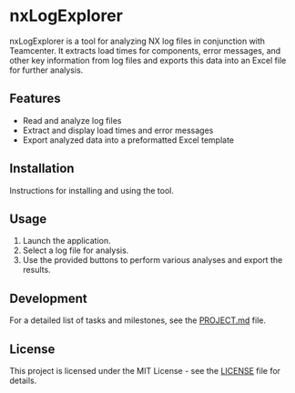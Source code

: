 # nxLogExplorer

nxLogExplorer is a tool for analyzing NX log files in conjunction with Teamcenter. It extracts load times for components, error messages, and other key information from log files and exports this data into an Excel file for further analysis.

## Features
- Read and analyze log files
- Extract and display load times and error messages
- Export analyzed data into a preformatted Excel template

## Installation

Instructions for installing and using the tool.

## Usage

1. Launch the application.
2. Select a log file for analysis.
3. Use the provided buttons to perform various analyses and export the results.

## Development

For a detailed list of tasks and milestones, see the [PROJECT.md](PROJECT.md) file.

## License

This project is licensed under the MIT License - see the [LICENSE](LICENSE) file for details.
